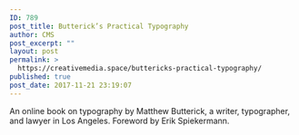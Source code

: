 ```yaml
---
ID: 789
post_title: Butterick’s Practical Typography
author: CMS
post_excerpt: ""
layout: post
permalink: >
  https://creativemedia.space/buttericks-practical-typography/
published: true
post_date: 2017-11-21 23:19:07
---
```

An online book on typography by Matthew Butterick, a writer, ty­pog­ra­pher, and law­yer in Los Angeles. Foreword by Erik Spiek­er­mann.